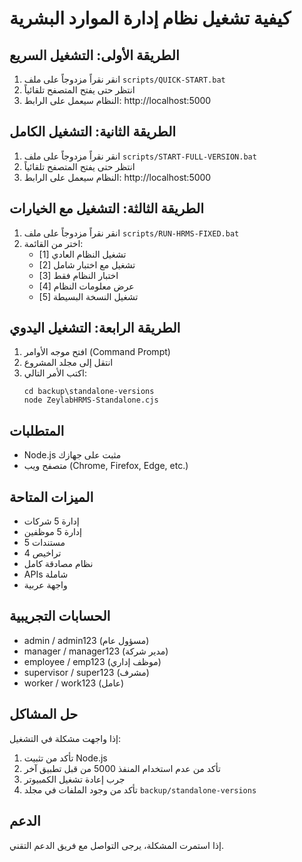 # كيفية تشغيل نظام إدارة الموارد البشرية

## الطريقة الأولى: التشغيل السريع
1. انقر نقراً مزدوجاً على ملف `scripts/QUICK-START.bat`
2. انتظر حتى يفتح المتصفح تلقائياً
3. النظام سيعمل على الرابط: http://localhost:5000

## الطريقة الثانية: التشغيل الكامل
1. انقر نقراً مزدوجاً على ملف `scripts/START-FULL-VERSION.bat`
2. انتظر حتى يفتح المتصفح تلقائياً
3. النظام سيعمل على الرابط: http://localhost:5000

## الطريقة الثالثة: التشغيل مع الخيارات
1. انقر نقراً مزدوجاً على ملف `scripts/RUN-HRMS-FIXED.bat`
2. اختر من القائمة:
   - [1] تشغيل النظام العادي
   - [2] تشغيل مع اختبار شامل
   - [3] اختبار النظام فقط
   - [4] عرض معلومات النظام
   - [5] تشغيل النسخة البسيطة

## الطريقة الرابعة: التشغيل اليدوي
1. افتح موجه الأوامر (Command Prompt)
2. انتقل إلى مجلد المشروع
3. اكتب الأمر التالي:
   ```
   cd backup\standalone-versions
   node ZeylabHRMS-Standalone.cjs
   ```

## المتطلبات
- Node.js مثبت على جهازك
- متصفح ويب (Chrome, Firefox, Edge, etc.)

## الميزات المتاحة
- إدارة 5 شركات
- إدارة 5 موظفين
- 5 مستندات
- 4 تراخيص
- نظام مصادقة كامل
- APIs شاملة
- واجهة عربية

## الحسابات التجريبية
- admin / admin123 (مسؤول عام)
- manager / manager123 (مدير شركة)
- employee / emp123 (موظف إداري)
- supervisor / super123 (مشرف)
- worker / work123 (عامل)

## حل المشاكل
إذا واجهت مشكلة في التشغيل:
1. تأكد من تثبيت Node.js
2. تأكد من عدم استخدام المنفذ 5000 من قبل تطبيق آخر
3. جرب إعادة تشغيل الكمبيوتر
4. تأكد من وجود الملفات في مجلد `backup/standalone-versions`

## الدعم
إذا استمرت المشكلة، يرجى التواصل مع فريق الدعم التقني. 